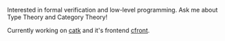 Interested in formal verification and low-level programming. Ask me about Type Theory and Category Theory!

Currently working on [catk](https://github.com/meowesque/catk) and it's frontend [cfront](https://github.com/meowesque/cfront).
